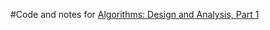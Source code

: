 #Code and notes for [Algorithms: Design and Analysis, Part 1](https://www.coursera.org/course/algo)
